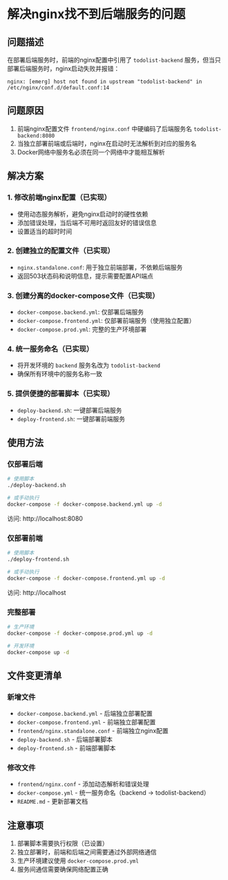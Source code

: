 # 解决nginx找不到后端服务的问题

## 问题描述
在部署后端服务时，前端的nginx配置中引用了 `todolist-backend` 服务，但当只部署后端服务时，nginx启动失败并报错：
```
nginx: [emerg] host not found in upstream "todolist-backend" in /etc/nginx/conf.d/default.conf:14
```

## 问题原因
1. 前端nginx配置文件 `frontend/nginx.conf` 中硬编码了后端服务名 `todolist-backend:8080`
2. 当独立部署前端或后端时，nginx在启动时无法解析到对应的服务名
3. Docker网络中服务名必须在同一个网络中才能相互解析

## 解决方案

### 1. 修改前端nginx配置（已实现）
- 使用动态服务解析，避免nginx启动时的硬性依赖
- 添加错误处理，当后端不可用时返回友好的错误信息
- 设置适当的超时时间

### 2. 创建独立的配置文件（已实现）
- `nginx.standalone.conf`: 用于独立前端部署，不依赖后端服务
- 返回503状态码和说明信息，提示需要配置API端点

### 3. 创建分离的docker-compose文件（已实现）
- `docker-compose.backend.yml`: 仅部署后端服务
- `docker-compose.frontend.yml`: 仅部署前端服务（使用独立配置）
- `docker-compose.prod.yml`: 完整的生产环境部署

### 4. 统一服务命名（已实现）
- 将开发环境的 `backend` 服务名改为 `todolist-backend`
- 确保所有环境中的服务名称一致

### 5. 提供便捷的部署脚本（已实现）
- `deploy-backend.sh`: 一键部署后端服务
- `deploy-frontend.sh`: 一键部署前端服务

## 使用方法

### 仅部署后端
```bash
# 使用脚本
./deploy-backend.sh

# 或手动执行
docker-compose -f docker-compose.backend.yml up -d
```
访问: http://localhost:8080

### 仅部署前端
```bash
# 使用脚本
./deploy-frontend.sh

# 或手动执行
docker-compose -f docker-compose.frontend.yml up -d
```
访问: http://localhost

### 完整部署
```bash
# 生产环境
docker-compose -f docker-compose.prod.yml up -d

# 开发环境
docker-compose up -d
```

## 文件变更清单

### 新增文件
- `docker-compose.backend.yml` - 后端独立部署配置
- `docker-compose.frontend.yml` - 前端独立部署配置
- `frontend/nginx.standalone.conf` - 前端独立nginx配置
- `deploy-backend.sh` - 后端部署脚本
- `deploy-frontend.sh` - 前端部署脚本

### 修改文件
- `frontend/nginx.conf` - 添加动态解析和错误处理
- `docker-compose.yml` - 统一服务命名（backend -> todolist-backend）
- `README.md` - 更新部署文档

## 注意事项
1. 部署脚本需要执行权限（已设置）
2. 独立部署时，前端和后端之间需要通过外部网络通信
3. 生产环境建议使用 `docker-compose.prod.yml`
4. 服务间通信需要确保网络配置正确